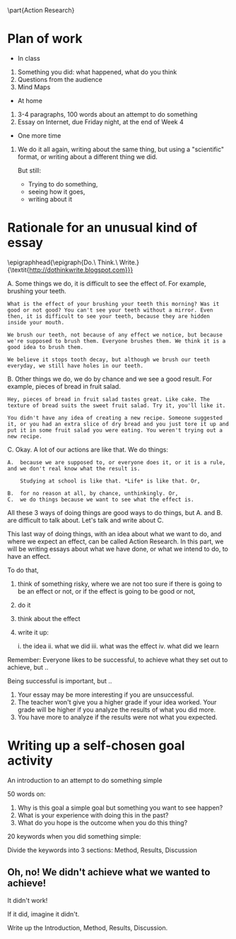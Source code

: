 \part{Action Research}

# Plan of work
	
* In class

1. Something you did: what happened, what do you think
2. Questions from the audience
3. Mind Maps

* At home

1. 3-4 paragraphs, 100 words about an attempt to do something
2. Essay on Internet, due Friday night, at the end of Week 4

* One more time

1. We do it all again, writing about the same thing, but using a "scientific" format, or writing about a different thing we did.

	But still:

	- Trying to do something,
	- seeing how it goes,
	- writing about it

# Rationale for an unusual kind of essay

\epigraphhead{\epigraph{Do.\\ Think.\\ Write.}{\textit{http://dothinkwrite.blogspot.com}}}

A.  Some things we do, it is difficult to see the effect of. For example, brushing your teeth.

    What is the effect of your brushing your teeth this morning? Was it good or not good? You can't see your teeth without a mirror. Even then, it is difficult to see your teeth, because they are hidden inside your mouth.

    We brush our teeth, not because of any effect we notice, but because we're supposed to brush them. Everyone brushes them. We think it is a good idea to brush them.

    We believe it stops tooth decay, but although we brush our teeth everyday, we still have holes in our teeth.

B.  Other things we do, we do by chance and we see a good result. For example, pieces of bread in fruit salad.

    Hey, pieces of bread in fruit salad tastes great. Like cake. The texture of bread suits the sweet fruit salad. Try it, you'll like it.

    You didn't have any idea of creating a new recipe. Someone suggested it, or you had an extra slice of dry bread and you just tore it up and put it in some fruit salad you were eating. You weren't trying out a new recipe.

C.  Okay. A lot of our actions are like that. We do things:

    A.  because we are supposed to, or everyone does it, or it is a rule, and we don't real know what the result is.

	    Studying at school is like that. *Life* is like that. Or,

    B.  for no reason at all, by chance, unthinkingly. Or,
    C.  we do things because we want to see what the effect is.

All these 3 ways of doing things are good ways to do things, but A. and B. are difficult to talk about. Let's talk and write about C.

This last way of doing things, with an idea about what we want to do, and where we expect an effect, can be called Action Research. In this part, we will be writing essays about what we have done, or what we intend to do, to have an effect.

To do that,

1. think of something risky, where we are not too sure if there is going to be an effect or not, or if the effect is going to be good or not, 
2. do it
3. think about the effect
4. write it up:
	
	i. the idea
	ii. what we did
	iii. what was the effect
	iv. what did we learn

Remember: Everyone likes to be successful, to achieve what they set out to achieve, but ..

Being successful is important, but ..

1. Your essay may be more interesting if you are unsuccessful.
2. The teacher won't give you a higher grade if your idea worked. Your grade will be higher if you analyze the results of what you did more.
3. You have more to analyze if the results were not what you expected.

# Writing up a self-chosen goal activity

An introduction to an attempt to do something simple

50 words on:

1. Why is this goal a simple goal but something you want to see happen?
2. What is your experience with doing this in the past?
3. What do you hope is the outcome when you do this thing? 

20 keywords when you did something simple:

Divide the keywords into 3 sections: Method, Results, Discussion 

## Oh, no! We didn't achieve what we wanted to achieve!

It didn't work!

If it did, imagine it didn't.

Write up the Introduction, Method, Results, Discussion.
	

